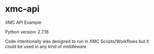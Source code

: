 # xmc-api
XMC API Example

Python version: 2.7.18

Code intentionally was designed to run in XMC Scripts/Workflows but it could be used in any kind of middleware 
